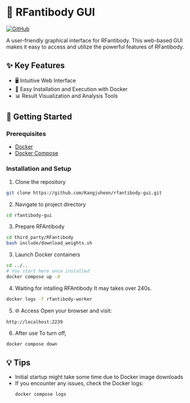 # 🧬 RFantibody GUI

[![GitHub](https://img.shields.io/badge/GitHub-RFantibody-blue?style=flat&logo=github)](https://github.com/RosettaCommons/RFantibody)

A user-friendly graphical interface for RFantibody. This web-based GUI makes it easy to access and utilize the powerful features of RFantibody.

## ✨ Key Features
- 🖥️ Intuitive Web Interface
- 🐳 Easy Installation and Execution with Docker
- 📊 Result Visualization and Analysis Tools

## 🚀 Getting Started

### Prerequisites
- [Docker](https://www.docker.com/get-started)
- [Docker Compose](https://docs.docker.com/compose/install/)

### Installation and Setup

1. Clone the repository
```bash
git clone https://github.com/Kangjuheon/rfantibody-gui.git
```

2. Navigate to project directory
```bash
cd rfantibody-gui
```

3. Prepare RFAntibody
```bash
cd third_party/RFantibody
bash include/download_weights.sh
```

3. Launch Docker containers
```bash
cd ../..
# You start here once installed
docker compose up -d
```

4. Waiting for intalling RFAntibody
It may takes over 240s.
```bash
docker logs -f rfantibody-worker
```

5. 🌐 Access
Open your browser and visit:
```
http://localhost:2239
```

6. After use
To turn off,
```bash
docker compose down
```


## 💡 Tips
- Initial startup might take some time due to Docker image downloads
- If you encounter any issues, check the Docker logs:
  ```bash
  docker compose logs
  ```
